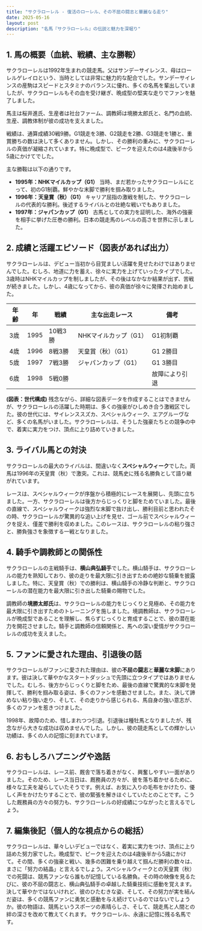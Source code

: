 ```yaml
---
title: "サクラローレル - 復活のローレル、その不屈の闘志と華麗なる走り"
date: 2025-05-16
layout: post
description: "名馬『サクラローレル』の伝説と魅力を深堀り"
---
```


## 1. 馬の概要（血統、戦績、主な勝鞍）

サクラローレルは1992年生まれの競走馬。父はサンデーサイレンス、母はローレルゲレイロという、当時としては非常に魅力的な配合でした。サンデーサイレンスの産駒はスピードとスタミナのバランスに優れ、多くの名馬を輩出していましたが、サクラローレルもその血を受け継ぎ、晩成型の堅実な走りでファンを魅了しました。

馬主は桜井進氏、生産者は社台ファーム、調教師は境勝太郎氏と、名門の血統、生産、調教体制が彼の成功を支えました。

戦績は、通算成績30戦9勝。G1競走を3勝、G2競走を2勝、G3競走を1勝と、重賞勝ちの数は決して多くありません。しかし、その勝利の重みに、サクラローレルの真価が凝縮されています。特に晩成型で、ピークを迎えたのは4歳後半から5歳にかけてでした。

主な勝鞍は以下の通りです。

* **1995年：NHKマイルカップ（G1）**  当時、まだ若かったサクラローレルにとって、初のG1制覇。鮮やかな末脚で勝利を掴み取りました。
* **1996年：天皇賞（秋）（G1）**  キャリア屈指の激戦を制した、サクラローレルの代表的な勝利。後述するライバルとの壮絶な戦いでもありました。
* **1997年：ジャパンカップ（G1）**  古馬としての実力を証明した、海外の強豪を相手に挙げた圧巻の勝利。日本の競走馬のレベルの高さを世界に示しました。


## 2. 成績と活躍エピソード（図表があれば出力）

サクラローレルは、デビュー当初から目覚ましい活躍を見せたわけではありませんでした。むしろ、地道に力を蓄え、徐々に実力を上げていったタイプでした。3歳時はNHKマイルカップを制しましたが、その後はなかなか結果が出ず、苦戦が続きました。しかし、4歳になってから、彼の真価が徐々に発揮され始めました。

| 年齢 | 年 | 戦績 | 主な出走レース | 備考 |
|---|---|---|---|---|
| 3歳 | 1995 | 10戦3勝 | NHKマイルカップ（G1） | G1初制覇 |
| 4歳 | 1996 | 8戦3勝 | 天皇賞（秋）（G1） | G1 2勝目 |
| 5歳 | 1997 | 7戦3勝 | ジャパンカップ（G1） | G1 3勝目 |
| 6歳 | 1998 | 5戦0勝 |  | 故障により引退 |


**(図表：世代構成)**  残念ながら、詳細な図表データを作成することはできませんが、サクラローレルの活躍した時期は、多くの強豪がひしめき合う激戦区でした。彼の世代には、サイレンススズカ、スペシャルウィーク、エアグルーヴなど、多くの名馬がいました。サクラローレルは、そうした強豪たちとの競争の中で、着実に実力をつけ、頂点に上り詰めていきました。


## 3. ライバル馬との対決

サクラローレルの最大のライバルは、間違いなく**スペシャルウィーク**でした。両馬は1996年の天皇賞（秋）で激突。これは、競馬史に残る名勝負として語り継がれています。

レースは、スペシャルウィークが序盤から積極的にレースを展開し、先頭に立ちました。一方、サクラローレルは後方からじっくりと脚をためていました。最後の直線で、スペシャルウィークは強烈な末脚で抜け出し、勝利目前と思われたその時、サクラローレルが驚異的な追い上げを見せ、ゴール前でスペシャルウィークを捉え、僅差で勝利を収めました。このレースは、サクラローレルの粘り強さと、勝負強さを象徴する一戦となりました。


## 4. 騎手や調教師との関係性

サクラローレルの主戦騎手は、**横山典弘騎手**でした。横山騎手は、サクラローレルの能力を熟知しており、彼の走りを最大限に引き出すための絶妙な騎乗を披露しました。特に、天皇賞（秋）での勝利は、横山騎手の冷静な判断と、サクラローレルの潜在能力を最大限に引き出した騎乗の賜物でした。

調教師の**境勝太郎氏**は、サクラローレルの能力をじっくりと見極め、その能力を最大限に引き出すためのトレーニングを施しました。境調教師は、サクラローレルが晩成型であることを理解し、焦らずじっくりと育成することで、彼の潜在能力を開花させました。騎手と調教師の信頼関係と、馬への深い愛情がサクラローレルの成功を支えました。


## 5. ファンに愛された理由、引退後の話

サクラローレルがファンに愛された理由は、彼の**不屈の闘志**と**華麗な末脚**にあります。彼は決して華やかなスタートダッシュで先頭に立つタイプではありませんでした。むしろ、後方からじっくりと脚をため、最後の直線で驚異的な末脚を発揮して、勝利を掴み取る姿は、多くのファンを感動させました。また、決して諦めない粘り強い走り、そして、その走りから感じられる、馬自身の強い意志が、多くのファンを惹きつけました。

1998年、故障のため、惜しまれつつ引退。引退後は種牡馬となりましたが、残念ながら大きな成功は収めませんでした。しかし、彼の競走馬としての輝かしい功績は、多くの人の記憶に刻まれています。


## 6. おもしろハプニングや逸話

サクラローレルは、レース前、厩舎で落ち着きがなく、興奮しやすい一面がありました。そのため、レース当日は、厩務員の方々が、彼を落ち着かせるために、様々な工夫を凝らしていたそうです。例えば、お気に入りの毛布をかけたり、優しく声をかけたりすることで、彼の緊張を解きほぐしていたとのことです。こうした厩務員の方々の努力も、サクラローレルの好成績につながったと言えるでしょう。


## 7. 編集後記（個人的な視点からの総括）

サクラローレルは、華々しいデビューではなく、着実に実力をつけ、頂点に上り詰めた努力家でした。晩成型で、ピークを迎えたのは4歳後半から5歳にかけて。その間、多くの強豪と戦い、幾多の困難を乗り越えて掴んだ勝利の数々は、まさに「努力の結晶」と言えるでしょう。スペシャルウィークとの天皇賞（秋）での死闘は、競馬ファンなら誰もが記憶している名勝負。その時の映像を見るたびに、彼の不屈の闘志と、横山典弘騎手の卓越した騎乗技術に感動を覚えます。決して華やかではないけれど、彼のひたむきな姿、そして、その努力が実を結んだ姿は、多くの競馬ファンに勇気と感動を与え続けているのではないでしょうか。彼の物語は、競馬というスポーツの素晴らしさ、そして、競走馬と人間との絆の深さを改めて教えてくれます。  サクラローレル、永遠に記憶に残る名馬です。
